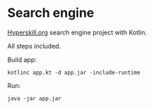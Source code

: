 # Search engine

[Hyperskill.org](https://hyperskill.org) search engine project with Kotlin.

All steps included.

Build app:

    kotlinc app.kt -d app.jar -include-runtime

Run:

    java -jar app.jar
